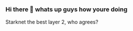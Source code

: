 ### Hi there 👋 whats up guys how youre doing
Starknet the best layer 2, who agrees?
<!--asdasd
best music? brother luice, dont you think? ee macarena
**Patryk825/Patryk825** is a ✨ _special_ ✨ repository because its `README.md` (this file) appears on your GitHub profile.

Here are some ideas to get you started:

- 🔭 I’m currently working on ...
- 🌱 I’m currently learning ...
- 👯 I’m looking to collaborate on ...
- 🤔 I’m looking for help with ...
-->

